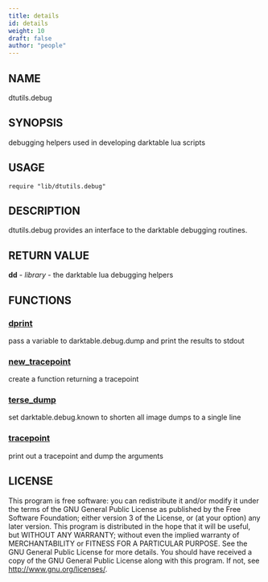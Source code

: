 ```yaml
---
title: details
id: details
weight: 10
draft: false
author: "people"
---
```


## NAME

dtutils.debug

## SYNOPSIS

debugging helpers used in developing darktable lua scripts

## USAGE
```
require "lib/dtutils.debug"
```
## DESCRIPTION

dtutils.debug provides an interface to the darktable debugging routines.

## RETURN VALUE

**dd** - _library_ - the darktable lua debugging helpers

## FUNCTIONS

### [dprint](dprint.md)

pass a variable to darktable.debug.dump and print the results to stdout

### [new_tracepoint](new_tracepoint.md)

create a function returning a tracepoint

### [terse_dump](terse_dump.md)

set darktable.debug.known to shorten all image dumps to a single line

### [tracepoint](tracepoint.md)

print out a tracepoint and dump the arguments

## LICENSE

This program is free software: you can redistribute it and/or modify
it under the terms of the GNU General Public License as published by
the Free Software Foundation; either version 3 of the License, or
(at your option) any later version.
This program is distributed in the hope that it will be useful,
but WITHOUT ANY WARRANTY; without even the implied warranty of
MERCHANTABILITY or FITNESS FOR A PARTICULAR PURPOSE.  See the
GNU General Public License for more details.
You should have received a copy of the GNU General Public License
along with this program.  If not, see <http://www.gnu.org/licenses/>.

